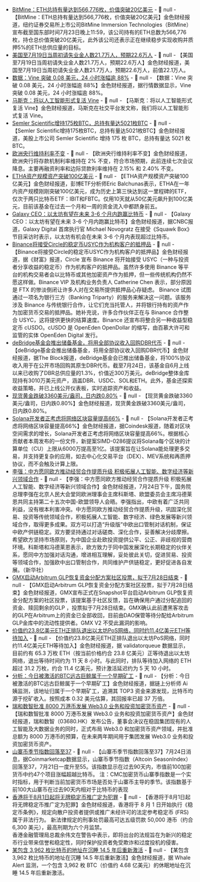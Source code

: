 - [BitMine：ETH总持有量达到566,776枚，价值突破20亿美元](https://www.prnewswire.com/news-releases/bitmine-immersion-eth-holdings-exceed-2-billion-of-ethereum-to-advance-its-ethereum-treasury-strategy-302513073.html) - 📰 null - 【BitMine：ETH总持有量达到566,776枚，价值突破20亿美元】金色财经报道，纽约证券交易所上市公司BitMine Immersion Technologies（BitMine）宣布截至国东部时间7月23日晚上11:59，该公司持有的ETH总数为566,776枚，持仓总价值突破20亿美元，此外该公司还表示正在继续稳步实现收购并质押5%的ETH总供应量的目标。
- [美国至7月19日当周初请失业金人数21.7万人，预期22.6万人]() - 📰 null - 【美国至7月19日当周初请失业金人数21.7万人，预期22.6万人】金色财经报道，美国至7月19日当周初请失业金人数21.7万人，预期22.6万人，前值22.1万人。
- [数据：Vine 突破 0.08 美元，24 小时涨幅逾 88%]() - 📰 null - 【数据：Vine 突破 0.08 美元，24 小时涨幅逾 88%】金色财经报道，据行情数据显示，Vine 突破 0.08 美元，24 小时涨幅逾 88%。
- [马斯克：将以人工智能形式复活 Vine]() - 📰 null - 【马斯克：将以人工智能形式复活 Vine】金色财经报道，马斯克在社交平台发文称，我们将以人工智能形式复活 Vine。
- [Semler Scientific增持175枚BTC，总持有量达5021枚BTC](https://x.com/btcNLNico/status/1948354548470255925) - 📰 null - 【Semler Scientific增持175枚BTC，总持有量达5021枚BTC】金色财经报道，美股上市公司 Semler Scientific 增持 175 枚 BTC，总持有量达 5021 枚 BTC。
- [欧洲央行维持利率不变]() - 📰 null - 【欧洲央行维持利率不变】金色财经报道，欧洲央行将存款机制利率维持在 2% 不变，符合市场预期，此前连续七次会议降息。主要再融资利率和边际贷款利率维持在 2.15% 和 2.40% 不变。
- [ETHA资产规模资产突破100亿美元](https://x.com/EricBalchunas/status/1948352147050930196) - 📰 null - 【ETHA资产规模资产突破100亿美元】金色财经报道，彭博ETF分析师Eric Balchunas表示，ETHA在一年内资产规模刚刚突破100亿美元，成为历史上第三快达到这一里程碑的ETF，仅次于两只比特币ETF：IBIT和FBTC。仅用10天就从50亿美元飙升到100亿美元，目前该基金在过去一个月和一周的资金流入中都跻身前五。
- [Galaxy CEO：以太坊有望在未来 3-6 个月内跑赢比特币]() - 📰 null - 【Galaxy CEO：以太坊有望在未来 3-6 个月内跑赢比特币】金色财经报道，据CNBC报道，Galaxy Digital 首席执行官 Michael Novogratz 在接受《Squawk Box》节目采访时表示，以太坊有机会在未来 3-6 个月内表现超过比特币。
- [Binance将接受Circle的稳定币USYC作为机构客户的抵押品]() - 📰 null - 【Binance将接受Circle的稳定币USYC作为机构客户的抵押品】金色财经报道，据《财富》报道，Circle 宣布 Binance 将开始接受 USYC（一种与投资者分享收益的稳定币）作为机构客户的抵押品。虽然许多使用 Binance 等平台的机构交易者会以比特币或其他加密资产作为抵押，但一些传统机构仍然不愿这样做。Binance VIP 及机构业务负责人 Catherine Chen 表示，部分原因是 FTX 的惨淡倒闭让许多人对在交易所提供抵押品心存疑虑。 
Binance 试图通过一项名为银行三方（Banking Triparty）的服务来解决这一问题。该服务涉及 Binance 与传统银行合作，让它们充当托管人，并将银行持有的资产作为加密货币交易的抵押品。她补充说，许多合作伙伴正在与 Binance 合作整合 USYC，这将提供更快的结算速度。Binance 还宣布将整合另一种收益型稳定币 cUSDO。cUSDO 是 OpenEden OpenDollar 的缩写，由百慕大许可和监管的实体 OpenEden Digital 发行。
- [deBridge基金会推出储备基金，将用全部协议收入回购DBR代币]() - 📰 null - 【deBridge基金会推出储备基金，将用全部协议收入回购DBR代币】金色财经报道，据The Block报道，deBridge基金会已推出储备基金，将100%协议收入用于在公开市场回购其原生DBR代币。截至7月24日，该基金自6月上线以来已收购了DBR总供应量的1.3%，价值近300万美元。deBridge整体金库现持有3010万美元资产，涵盖DBR、USDC、SOL和ETH。此外，基金还探索收益策略，并已上线公开仪表板，实时追踪资产和收益。
- [现货黄金跌破3360美元/盎司，日内跌0.80%]() - 📰 null - 【现货黄金跌破3360美元/盎司，日内跌0.80%】金色财经报道，现货黄金跌破3360美元/盎司，日内跌0.80%。
- [Solana开发者正考虑将网络区块容量提高66%]() - 📰 null - 【Solana开发者正考虑将网络区块容量提高66%】金色财经报道，据Coindesk报道，随着对区块空间需求的增长，Solana开发者正考虑将网络区块容量提高66%。根据核心贡献者本周发布的一份文件，新提案SIMD-0286提议将Solana每个区块的计算单位（CU）上限从6000万提高至1亿。该提案旨在让Solana能处理更多交易，并支持更复杂的应用，如去中心化交易平台（DEX）、MEV系统和再质押协议，而不会触及计算上限。
- [李强：中方愿同欧方推动经贸合作提质升级 积极拓展人工智能、数字经济等新兴领域合作]() - 📰 null - 【李强：中方愿同欧方推动经贸合作提质升级 积极拓展人工智能、数字经济等新兴领域合作】金色财经报道，7月24日下午，国务院总理李强在北京人民大会堂同欧洲理事会主席科斯塔、欧盟委员会主席冯德莱恩共同主持第二十五次中国-欧盟领导人会晤。李强指出，中欧有着广泛共同利益，没有根本利害冲突。中方愿同欧方推动经贸合作提质升级，巩固深化贸易、投资等传统领域合作，积极拓展人工智能、数字经济、绿色发展等新兴领域合作，取得更多成果。双方可以打造“升级版”中欧出口管制对话机制，保证中欧产供链稳定。双方要坚持通过对话磋商、深化合作，妥善解决分歧摩擦。希望欧方坚持市场原则，为中国企业赴欧投资提供公平、公正、非歧视的营商环境。科斯塔和冯德莱恩表示，欧方致力于同中国发展深化长期稳定的伙伴关系，愿同中方加强对话沟通，增进相互理解，妥处彼此关切，促进贸易、投资等领域合作，加强欧中出口管制合作，共同维护产供链稳定，更好促进各自发展。（新华社）
- [GMX启动Arbitrum GLP恢复资金分配方案社区投票，拟于7月28日结束](https://snapshot.box/#/s:gmx.eth/proposal/0x8b925b350cfc6c17abd356daadca022b5d41e1b68be822c27502fe7007d26e6a) - 📰 null - 【GMX启动Arbitrum GLP恢复资金分配方案社区投票，拟于7月28日结束】金色财经报道，GMX宣布正式在Snapshot平台启动Arbitrum GLP恢复资金分配方案的社区投票，该提案基于社区反馈，旨在确保用户通过分配追回的资金、赎回剩余的GLP ，投票拟于7月28日结束。GMX确认此前遭黑客攻击的GLP在Arbitrum上的资金已全部收回，目前由DAO保管等待分配给Arbitrum GLP金库中的流动性提供者。GMX V2 不受此漏洞的影响。
- [价值约23.8亿美元ETH正排队退出以太坊PoS网络，同时约11.4亿美元ETH等待加入]() - 📰 null - 【价值约23.8亿美元ETH正排队退出以太坊PoS网络，同时约11.4亿美元ETH等待加入】金色财经报道，据 validatorqueue 数据显示，目前约有 65.3 万枚 ETH（按当前价格约合 23.8 亿美元）正等待退出以太坊网络，退出等待时间约为 11 天 8 小时。与此同时，排队等待加入网络的 ETH 超过 31.2 万枚，约合 11.4 亿美元，预计激活延迟约为 5 天 10 小时。
- [分析：今日被激活的BTC远古巨鲸属于一个早期矿工](https://x.com/ai_9684xtpa/status/1948339910051815832) - 📰 null - 【分析：今日被激活的BTC远古巨鲸属于一个早期矿工】金色财经报道，据链上分析师 Ai 姨监测，该地址归属于一个早期矿工，追溯其 TOP3 资金来源发现，比特币均源于挖矿收入。按照成本 0.32 美元估算，其回报率已超 37 万倍。
- [瑞和数智批准 8000 万港币发展 Web3.0 业务和投资加密货币资产](https://www.zhitongcaijing.com/immediately/detail/6341562.html) - 📰 null - 【瑞和数智批准 8000 万港币发展 Web3.0 业务和投资加密货币资产】金色财经报道，瑞和数智（03680.HK）发布公告，董事会决议在稳固集团现有的人工智能及大数据业务的同时，正式布局 Web3.0 和加密货币资产领域，并批准总额为 8000 万港币的预算，在未来两年期间用于集团发展 Web3.0 业务和投资加密货币资产。
- [山寨币季节指数回落至37]() - 📰 null - 【山寨币季节指数回落至37】7月24日消息，据Coinmarketcap数据显示，山寨币季节指数（Altcoin SeasonIndex）回落至37，7月21日一度升至55。该指数显示在过去90天内，市值前100加密货币中约47个项目涨幅超越比特币。 
注：CMC加密货币山寨季指数是一个实时指标，用于判断当前加密货币市场是否处于山寨币主导的季节。该指数基于前100大山寨币在过去90天内相对于比特币的表现
- [香港将于8月1日起将无牌稳定币推广定为犯罪](https://cointelegraph.com/news/hong-kong-stablecoin-law-august-2025) - 📰 null - 【香港将于8月1日起将无牌稳定币推广定为犯罪】金色财经报道，香港将于 8 月 1 日开始执行《稳定币条例》，规定向散户投资者提供或推广未经许可的法定参考稳定币 (FRS) 属于非法行为。 新法律规定的刑事处罚最高可达五级罚款 50,000 港币（约合 6,300 美元），最高刑期为六个月监禁。  
香港金融管理局总裁余伟文在警告中表示，即将出台的法规旨在为新兴的稳定币行业带来信誉和稳定性，同时保护投资者免受欺诈和过度投机的侵害。
- [某包含 3,962 枚比特币的地址在沉睡 14.5 年后重新激活](https://whale-alert.io/transaction/bitcoin/ac74fb6b5e4c8929423ecce564d3d3b665ca7f91af30dd9dc2471f64b56ec0a8) - 📰 null - 【某包含 3,962 枚比特币的地址在沉睡 14.5 年后重新激活】金色财经报道，据 Whale Alert 监测，一个包含 3,962 枚 BTC（价值约 4.68 亿美元）的休眠地址在沉睡 14.5 年后重新激活。
